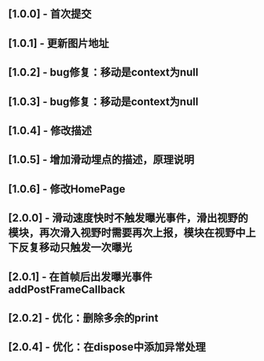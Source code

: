 ## [1.0.0] - 首次提交
## [1.0.1] - 更新图片地址
## [1.0.2] - bug修复：移动是context为null
## [1.0.3] - bug修复：移动是context为null
## [1.0.4] - 修改描述
## [1.0.5] - 增加滑动埋点的描述，原理说明
## [1.0.6] - 修改HomePage
## [2.0.0] - 滑动速度快时不触发曝光事件，滑出视野的模块，再次滑入视野时需要再次上报，模块在视野中上下反复移动只触发一次曝光
## [2.0.1] - 在首帧后出发曝光事件 addPostFrameCallback
## [2.0.2] - 优化：删除多余的print
## [2.0.4] - 优化：在dispose中添加异常处理